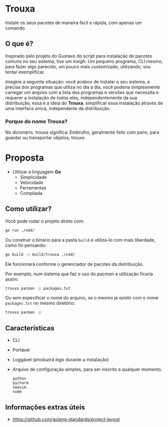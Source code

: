 # Trouxa

Instale os seus pacotes de maneira fácil e rápida, com apenas um comando.

## O que é?

Inspirado pelo projeto do Gustavo do script para instalação de pacotes comuns no seu sistema, tive um *insigh*. Um
pequeno programa, CLI mesmo, para fazer algo parecido, um pouco mais customizado, utilizando; vou tentar exemplificar.

Imagine a seguinte situação: você acabou de instalar o seu sistema, e precisa dos programas que utiliza no dia a dia,
você poderia simplesmente carregar um arquivo com a lista dos programas e versões que necessita e requerer a instalação
de todos eles, independentemente da sua distribuição; essa é a ideia do **Trouxa**, simplificar essa instalação através
de uma interface única, independente da distribuição.

### Porque do nome Trouxa?

No dicionário, trouxa significa: Embrulho, geralmente feito com pano, para guardar ou transportar objetos; trouxo.

# Proposta

- Utilizar a linguagem **Go**
    - Simplicidade
    - Velocidade
    - Ferramentas
    - Compilada

## Como utilizar?

Você pode rodar o projeto direto com:

```sh
go run ./cmd/ 
```

Ou construir o binário para a pasta `build` e utilizá-lo com mais liberdade, como foi pensando:

```sh
go build -o build/trouxa ./cmd/
```

Ele funcionará conforme o gerenciador de pacotes da distribuição.

Por exemplo, num sistema que faz o uso do *pacman* a utilização ficaria assim:

```sh
trouxa pacman -p packages.txt
```

Ou sem especificar o nome do arquivo, se o mesmo já existir com o nome `packages.txt` no mesmo diretório:
```sh
trouxa pacman -p
```

## Características

- CLI
- Portável
- Loggável (produzirá *logs* durante a instalação)
- Arquivo de configuração simples, para ser inscrito a qualquer momento.

    ```
    python
    pycharm
    neovim
    node
    ```

## Informações extras úteis

- https://github.com/golang-standards/project-layout

